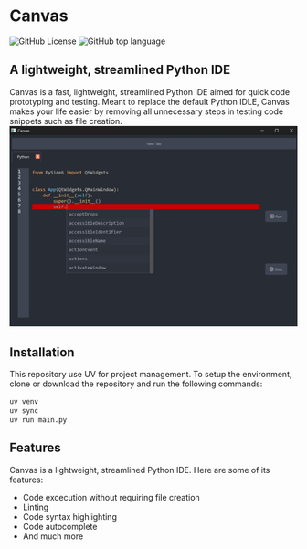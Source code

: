 # Canvas
![GitHub License](https://img.shields.io/github/license/Fr5ctal-Dev/Fragment)
![GitHub top language](https://img.shields.io/github/languages/top/Fr5ctal-Dev/Fragment)
## A lightweight, streamlined Python IDE
Canvas is a fast, lightweight, streamlined Python IDE aimed for quick code prototyping and testing. Meant to replace the default Python IDLE, Canvas makes your life easier by removing all unnecessary steps in testing code snippets such as file creation.
![](screenshot.png)
## Installation
This repository use UV for project management. To setup the environment, clone or download the repository and run the following commands:

```
uv venv
uv sync
uv run main.py
```
## Features
Canvas is a lightweight, streamlined Python IDE. Here are some of its features:

- Code excecution without requiring file creation
- Linting
- Code syntax highlighting
- Code autocomplete
- And much more
